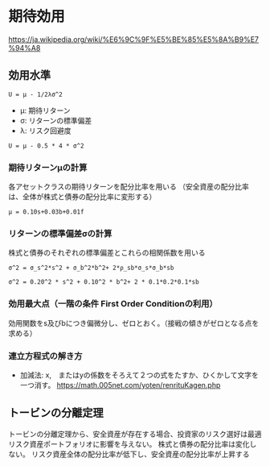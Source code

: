 # 期待効用

https://ja.wikipedia.org/wiki/%E6%9C%9F%E5%BE%85%E5%8A%B9%E7%94%A8

## 効用水準
```
U = μ - 1/2λσ^2
```
* μ: 期待リターン
* σ: リターンの標準偏差
* λ: リスク回避度

```
U = μ - 0.5 * 4 * σ^2
```

### 期待リターンμの計算
各アセットクラスの期待リターンを配分比率を用いる
（安全資産の配分比率は、全体が株式と債券の配分比率に変形する）
```
μ = 0.10s+0.03b+0.01f
```

### リターンの標準偏差σの計算
株式と債券のそれぞれの標準偏差とこれらの相関係数を用いる
```
σ^2 = σ_s^2*s^2 + σ_b^2*b^2+ 2*ρ_sb*σ_s*σ_b*sb
```
```
σ^2 = 0.20^2 * s^2 + 0.10^2 * b^2+ 2 * 0.1*0.2*0.1*sb
```

### 効用最大点（一階の条件 First Order Conditionの利用）
効用関数をs及びbにつき偏微分し、ゼロとおく。（接戦の傾きがゼロとなる点を求める）


### 連立方程式の解き方
* 加減法: x,　またはyの係数をそろえて２つの式をたすか、ひくかして文字を一つ消す。
https://math.005net.com/yoten/renrituKagen.php

## トービンの分離定理
トービンの分離定理から、安全資産が存在する場合、投資家のリスク選好は最適リスク資産ポートフォリオに影響を与えない。
株式と債券の配分比率は変化しない。
リスク資産全体の配分比率が低下し、安全資産の配分比率が上昇する
